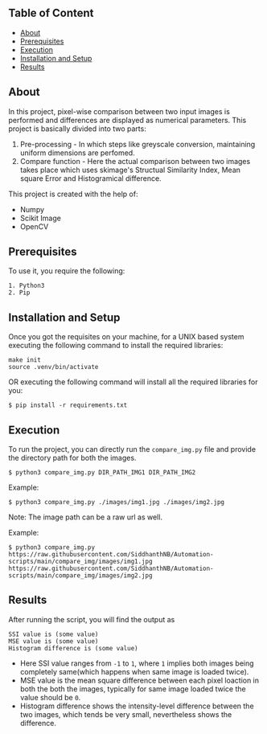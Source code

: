 
## Table of Content
* [About](#about)
* [Prerequisites](#prerequisites)
* [Execution](#execution)
* [Installation and Setup](#installation-and-setup)
* [Results](#results)

## About
In this project, pixel-wise comparison between two input images is performed and differences are displayed as numerical parameters. This project is basically divided into two parts:
1. Pre-processing - In which steps like greyscale conversion, maintaining uniform dimensions are perfomed.
2. Compare function - Here the actual comparison between two images takes place which uses skimage's Structual Similarity Index, Mean square Error and Histogramical difference.

This project is created with the help of:
* Numpy
* Scikit Image
* OpenCV

## Prerequisites
To use it, you require the following:
```
1. Python3
2. Pip
```

## Installation and Setup
Once you got the requisites on your machine, for a UNIX based system executing the following command to install the required libraries:
```
make init
source .venv/bin/activate
```

OR executing the following command will install all the required libraries for you:
```
$ pip install -r requirements.txt
```
	
## Execution
To run the project, you can directly run the ```compare_img.py``` file and provide the directory path for both the images.

```$ python3 compare_img.py DIR_PATH_IMG1 DIR_PATH_IMG2```

Example: 

```$ python3 compare_img.py ./images/img1.jpg ./images/img2.jpg ```

Note: The image path can be a raw url as well. 

Example: 
```
$ python3 compare_img.py https://raw.githubusercontent.com/SiddhanthNB/Automation-scripts/main/compare_img/images/img1.jpg https://raw.githubusercontent.com/SiddhanthNB/Automation-scripts/main/compare_img/images/img2.jpg 
```

## Results
After running the script, you will find the output as
```
SSI value is (some value)
MSE value is (some value)
Histogram difference is (some value)
```

* Here SSI value ranges from ```-1``` to ```1```, where ```1``` implies both images being completely same(which happens when same image is loaded twice). 
* MSE value is the mean square difference between each pixel loaction in both the both the images, typically for same image loaded twice the value should be ```0```.
* Histogram difference shows the intensity-level difference between the two images, which tends be very small, nevertheless shows the difference. 